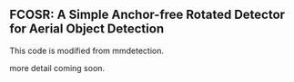 ## FCOSR: A Simple Anchor-free Rotated Detector for Aerial Object Detection

This code is modified from mmdetection.

more detail coming soon.